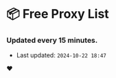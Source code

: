 # :package: Free Proxy List
### Updated every 15 minutes.

- Last updated: `2024-10-22 18:47`

:heart:
